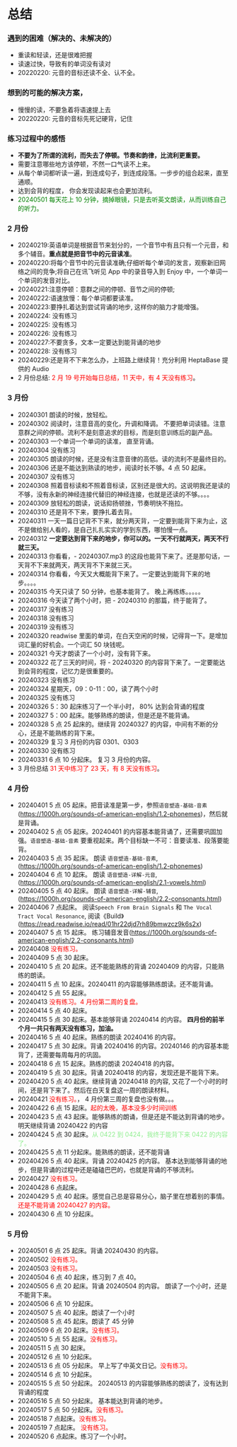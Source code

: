 # 总结

### 遇到的困难（解决的、未解决的）

- 重读和轻读，还是很难把握
- 读速过快，导致有的单词没有读对
- 20220220: 元音的音标还读不全、认不全。

### 想到的可能的解决方案，

- 慢慢的读，不要急着将语速提上去
- 20220220: 元音的音标先死记硬背，记住

### 练习过程中的感悟

- **不要为了所谓的流利，而失去了停顿。节奏和韵律，比流利更重要。**
- 需要注意哪些地方该停顿，不然一口气读不上来。
- 从每个单词都听读一遍，到连成句子，到连成段落。一步步的组合起来，直至通顺。
- 达到会背的程度， 你会发现读起来也会更加流利。
- <span style="color: green">20240501 每天花上 10 分钟，摘掉眼镜，只是去听英文朗读，从而训练自己的听力。</span>

### 2 月份

- 20240219:英语单词是根据音节来划分的，一个音节中有且只有一个元音，和多个辅音。**重点就是把音节中的元音读准**。
- 20240220:将每个音节中的元音读准确;仔细听每个单词的发言，观察新旧网络之间的竞争;将自己在讯飞听见 App 中的录音导入到 Enjoy 中，一个单词一个单词的发音对比。
- 20240221:注意停顿：意群之间的停顿、音节之间的停顿;
- 20240222:语速放慢：每个单词都要读准。
- 20240223:要挣扎着达到尝试背诵的地步, 这样你的脑力才能增强。
- 20240224: 没有练习
- 20240225: 没有练习
- 20240226: 没有练习
- 20240227:不要贪多，文本一定要达到能背诵的地步
- 20240228: 没有练习
- 20240229:还是背不下来怎么办，上班路上继续背！充分利用 HeptaBase 提供的 Audio
- 2 月份总结: <span style="color: red">2 月 19 号开始每日总结，11 天中，有 4 天没有练习</span>。

### 3 月份

- 20240301 朗读的时候，放轻松。
- 20240302 阅读时，注意音高的变化，升调和降调。 不要把单词读错。注意意群之间的停顿。流利不是刻意追求的目标，而是刻意训练后的副产品。
- 20240303 一个单词一个单词的读准， 直至背诵。
- 20240304 没有练习
- 20240305 朗读的时候，还是没有注意音律的高低。读的流利不是最终目的。
- 20240306 还是不能达到熟读的地步，阅读时长不够。4 点 50 起床。
- 20240307 没有练习
- 20240308 照着音标读和不照着音标读，区别还是很大的。这说明我还是读的不够，没有永新的神经连接代替旧的神经连接，也就是还读的不够。。。。
- 20240309 放轻松的朗读，说话抑扬顿挫，节奏明快不拖拉。
- 20240310 还是背不下来，要挣扎着去背。
- 20240311 一天一篇日记背不下来，就分两天背，一定要到能背下来为止，这不是做给别人看的，是自己扎扎实实的学到东西，哪怕慢一点。
- 20240312 **一定要达到背下来的地步，你可以的。一天不行就两天，两天不行就三天。**
- 20240313 你看看，- 20240307.mp3 的这段也能背下来了。还是那句话，一天背不下来就两天，两天背不下来就三天。
- 20240314 你看看，今天又大概能背下来了。一定要达到能背下来的地步。。。。
- 20240315 今天只读了 50 分钟，也基本能背了。 晚上再练练。。。。。
- 20240316 今天读了两个小时，把 - 20240310 的那篇，终于能背了。
- 20240317 没有练习
- 20240318 没有练习
- 20240319 没有练习
- 20240320 readwise 里面的单词，在白天空闲的时候，记得背一下。是增加词汇量的好机会。一个词汇 50 块钱呢。
- 20240321 今天才朗读了一个小时，没有背下来。
- 20240322 花了三天的时间，将 - 20240320 的内容背下来了。一定要能达到会背的程度，记忆力是很重要的。
- 20240323 没有练习
- 20240324 星期天，09：0-11：00，读了两个小时
- 20240325 没有练习
- 20240326 5：30 起床练习了一个半小时， 80% 达到会背诵的程度
- 20240327 5：00 起床。能够熟练的朗读，但是还是不能背诵。
- 20240328 5 点 25 起床的。继续背 20240327 的内容，中间有不断的分心，还是不能熟练的背下来。
- 20240329 复习 3 月份的内容 0301、0303
- 20240330 没有练习
- 20240331 6 点 10 分起床。 复习 3 月份的内容。
- 3 月份总结 <span style="color: red">31 天中练习了 23 天，有 8 天没有练习</span>。

### 4 月份

- 20240401 5 点 05 起床。把音读准是第一步，参照`语音塑造-基础-音素`(https://1000h.org/sounds-of-american-english/1.2-phonemes)，然后就是背诵。
- 20240402 5 点 05 起床。20240401 的内容基本能背诵了，还需要巩固加强。`语音塑造-基础-音素` 要重视起来。两个目标缺一不可：音要读准、段落要能背。
- 20240403 5 点 35 起床。 朗读 `语音塑造-基础-音素`, (https://1000h.org/sounds-of-american-english/1.2-phonemes)
- 20240404 6 点 10 起床。 朗读 `语音塑造-详解-元音`, (https://1000h.org/sounds-of-american-english/2.1-vowels.html)
- 20240405 5 点 40 起床。 朗读 `语音塑造-详解-辅音`, (https://1000h.org/sounds-of-american-english/2.2-consonants.html)
- 20240406 7 点起床。 阅读`Speech From Brain Signals` 和 `The Vocal Tract Vocal Resonance`, 阅读《Build》(https://read.readwise.io/read/01hr22djd7rh89bmwzcz9k6s2x)
- 20240407 5 点 15 起床。 练习辅音发音(https://1000h.org/sounds-of-american-english/2.2-consonants.html)
- 20240408 <span style="color: red">没有练习。</span>
- 20240409 5 点 30 起床。
- 20240410 5 点 20 起床。还不能能熟练的背诵 20240409 的内容，只能熟练的朗读。
- 20240411 5 点 10 起床。20240411 的内容能够熟练朗读。还不能背诵。
- 20240412 5 点 55 起床。
- 20240413 <span style="color: red">没有练习。4 月份第二周的复盘。</span>
- 20240414 5 点 40 起床。
- 20240415 5 点 30 起床。基本能够背诵 20240414 的内容。 **四月份的前半个月一共只有两天没有练习，加油。**
- 20240416 5 点 40 起床。熟练的朗读 20240416 的内容。
- 20240417 5 点 30 起床。背诵 20240416 的内容。20240146 的内容基本能背了，还需要每周每月的巩固。
- 20240418 6 点 15 起床。熟练的朗读 20240418 的内容。
- 20240419 5 点 30 起床。背诵 20240418 的内容，发现还是不能背下来。
- 20240420 5 点 40 起床。继续背诵 20240418 的内容, 又花了一个小时的时间，还是背下来了。然后在白天复盘这一周的朗读材料。
- 20240421 <span style="color: red">没有练习。</span>， 4 月份第三周的复盘也没有做。。。
- 20240422 6 点 15 起床。<span style="color: red">起的太晚，基本没多少时间训练</span>
- 20240423 5 点 43 起床。能够熟练的朗诵，但是还是不能达到背诵的地步。明天继续背诵 20240422 的内容
- 20240424 5 点 30 起床。<span style="color: lightgreen">从 0422 到 0424，我终于能背下来 0422 的内容了。</span>
- 20240425 5 点 11 分起床。能熟练的朗读，还不能背诵
- 20240426 5 点 40 起床。背诵 20240425 的内容。 基本达到能够背诵的地步，但是背诵的过程中还是磕磕巴巴的，也就是背诵的不够流利。
- 20240427 <span style="color: red">没有练习。</span>
- 20240428 6 点起床。
- 20240429 5 点 40 起床。感觉自己总是容易分心，脑子里在想着别的事情。<span style="color: red">还是不能背诵 20240427 的内容。</span>
- 20240430 6 点 10 分起床。

### 5 月份

- 20240501 6 点 25 起床。背诵 20240430 的内容。
- 20240502 <span style="color: red">没有练习。</span>
- 20240503 <span style="color: red">没有练习。</span>
- 20240504 6 点 40 起床，练习到 7 点 40。
- 20240505 6 点 20 起床。背诵 20240504 的内容。 朗读了一个小时，还是不能背下来。
- 20240506 6 点 10 分起床。
- 20240507 5 点 40 起床。朗读了一个小时
- 20240508 5 点 45 起床。朗读了 45 分钟
- 20240509 6 点 20 起床。<span style="color: red">没有练习。</span>
- 20240510 5 点 55 起床。<span style="color: red">没有练习。</span>
- 20240511 5 点 30 起床。
- 20240512 6 点 10 分起床。
- 20240513 6 点 05 分起床。 早上写了中英文日记。<span style="color: red">没有练习。</span>
- 20240514 6 点 10 分起床。
- 20240515 5 点 50 分起床。 20240513 的内容能够熟练的朗读了，没有达到背诵的程度
- 20240516 5 点 50 分起床。 基本能达到背诵的地步。
- 20240517 5 点 50 分起床。<span style="color: red">没有练习。</span>
- 20240518 7 点起床。<span style="color: red">没有练习。</span>
- 20240519 7 点起床。 <span style="color: red">没有练习。</span>
- 20240520 6 点起床。练习了一个小时。
